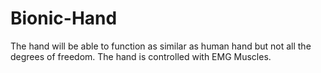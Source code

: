 # Bionic-Hand
The hand will be able to function as similar as human hand but not all the degrees of freedom. The hand is controlled with EMG Muscles.
